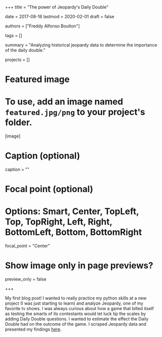 +++
title = "The power of Jeopardy's Daily Double"

date = 2017-08-16
lastmod = 2020-02-01
draft = false

authors = ["Freddy Alfonso Boulton"]

tags = []

summary = "Analyzing historical jeopardy data to determine the importance of the daily double."

projects = []

# Featured image
# To use, add an image named `featured.jpg/png` to your project's folder. 
[image]
  # Caption (optional)
  caption = ""

  # Focal point (optional)
  # Options: Smart, Center, TopLeft, Top, TopRight, Left, Right, BottomLeft, Bottom, BottomRight
  focal_point = "Center"

  # Show image only in page previews?
  preview_only = false

+++

My first blog post! I wanted to really practice my python skills at a new project (I was just starting to learn) and analyze Jeopardy, one of my favorite tv shows. I was always curious about how a game that billed itself as testing the smarts of its contestants would let luck tip the scales by adding Daily Double questions. I wanted to estimate the effect the Daily Double had on the outcome of the game. I scraped Jeopardy data and presented my findings [here](https://medium.com/s/story/does-the-daily-double-determine-who-wins-on-jeopardy-465378725826). 